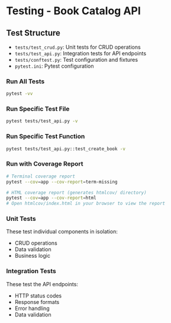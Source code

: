 # Testing - Book Catalog API

## Test Structure

- `tests/test_crud.py`: Unit tests for CRUD operations
- `tests/test_api.py`: Integration tests for API endpoints
- `tests/conftest.py`: Test configuration and fixtures
- `pytest.ini`: Pytest configuration

### Run All Tests

```bash
pytest -vv
```

### Run Specific Test File

```bash
pytest tests/test_api.py -v
```

### Run Specific Test Function

```bash
pytest tests/test_api.py::test_create_book -v
```

### Run with Coverage Report

```bash
# Terminal coverage report
pytest --cov=app --cov-report=term-missing

# HTML coverage report (generates htmlcov/ directory)
pytest --cov=app --cov-report=html
# Open htmlcov/index.html in your browser to view the report
```

### Unit Tests

These test individual components in isolation:
- CRUD operations
- Data validation
- Business logic

### Integration Tests

These test the API endpoints:
- HTTP status codes
- Response formats
- Error handling
- Data validation
